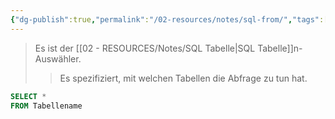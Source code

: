 ```yaml
---
{"dg-publish":true,"permalink":"/02-resources/notes/sql-from/","tags":["code/sql","datenbank"],"noteIcon":"","updated":"2025-09-05T10:12:32.020+02:00"}
---
```


>Es ist der [[02 - RESOURCES/Notes/SQL Tabelle\|SQL Tabelle]]n-Auswähler.
>>Es spezifiziert, mit welchen Tabellen die Abfrage zu tun hat.

```sql
SELECT *
FROM Tabellename
```